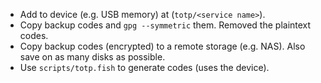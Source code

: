- Add to device (e.g. USB memory) at (`totp/<service name>`).
- Copy backup codes and `gpg --symmetric` them. Removed the plaintext codes.
- Copy backup codes (encrypted) to a remote storage (e.g. NAS). Also save on as many disks as possible.
- Use `scripts/totp.fish` to generate codes (uses the device).
